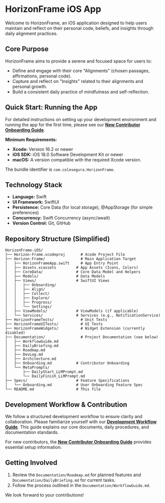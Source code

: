 # HorizonFrame iOS App

Welcome to HorizonFrame, an iOS application designed to help users maintain and reflect on their personal code, beliefs, and insights through daily alignment practices.

## Core Purpose

HorizonFrame aims to provide a serene and focused space for users to:
*   Define and engage with their core "Alignments" (chosen passages, affirmations, personal code).
*   Capture and reflect on "Insights" related to their alignments and personal growth.
*   Build a consistent daily practice of mindfulness and self-reflection.

## Quick Start: Running the App

For detailed instructions on setting up your development environment and running the app for the first time, please see our **[New Contributor Onboarding Guide](Documentation/Onboarding.md)**.

**Minimum Requirements:**
*   **Xcode:** Version 16.2 or newer
*   **iOS SDK:** iOS 18.0 Software Development Kit or newer
*   **macOS:** A version compatible with the required Xcode version.

The bundle identifier is `com.colesegura.HorizonFrame`.

## Technology Stack

*   **Language:** Swift
*   **UI Framework:** SwiftUI
*   **Persistence:** Core Data (for local storage), @AppStorage (for simple preferences)
*   **Concurrency:** Swift Concurrency (async/await)
*   **Version Control:** Git, GitHub

## Repository Structure (Simplified)

```
HorizonFrame-iOS/
├── Horizon-Frame.xcodeproj       # Xcode Project File
├── Horizon-Frame/                # Main Application Target
│   ├── HorizonFrameApp.swift     # App Entry Point
│   ├── Assets.xcassets         # App Assets (Icons, Colors)
│   ├── CoreData/               # Core Data Model and Helpers
│   ├── Models/                 # Data Models
│   ├── Views/                  # SwiftUI Views
│   │   ├── Onboarding/
│   │   ├── Align/
│   │   ├── Collect/
│   │   ├── Explore/
│   │   ├── Progress/
│   │   └── Settings/
│   ├── ViewModels/             # ViewModels (if applicable)
│   └── Services/               # Services (e.g., NotificationService)
├── HorizonFrameTests/            # Unit Tests
├── HorizonFrameUITests/          # UI Tests
├── HorizonFrameWidgets/          # Widget Extension (currently disabled)
├── Documentation/                # Project Documentation (see below)
│   ├── WorkflowGuide.md
│   ├── DailyBriefing.md
│   ├── Roadmap.md
│   ├── DevLog.md
│   ├── Architecture.md
│   ├── Onboarding.md           # Contributor Onboarding
│   └── MetaPrompts/
│       ├── DailyStart_LLMPrompt.md
│       └── DailyFinish_LLMPrompt.md
├── Specs/                      # Feature Specifications
│   └── Onboarding.md           # User Onboarding Feature Spec
└── README.md                   # This file
```

## Development Workflow & Contribution

We follow a structured development workflow to ensure clarity and collaboration. Please familiarize yourself with our **[Development Workflow Guide](Documentation/WorkflowGuide.md)**. This guide explains our core documents, daily procedures, and documentation standards.

For new contributors, the **[New Contributor Onboarding Guide](Documentation/Onboarding.md)** provides essential setup information.

## Getting Involved

1.  Review the `Documentation/Roadmap.md` for planned features and `Documentation/DailyBriefing.md` for current tasks.
2.  Follow the process outlined in the `Documentation/WorkflowGuide.md`.

We look forward to your contributions!
